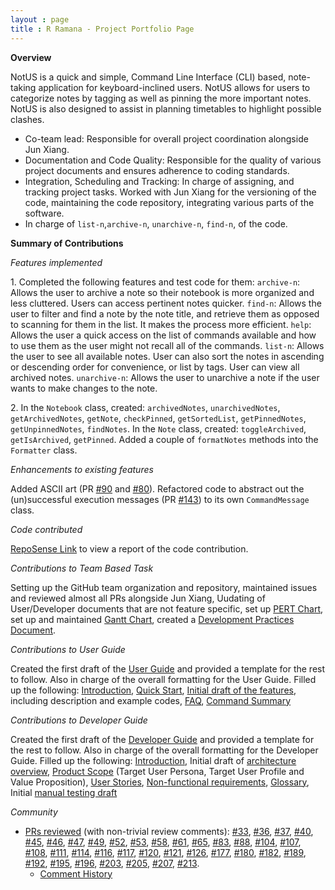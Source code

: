 ```yaml
---
layout : page
title : R Ramana - Project Portfolio Page
---
```


<!-- @@author r-ramana -->
**Overview**

NotUS is a quick and simple, Command Line Interface (CLI) based, note-taking application for keyboard-inclined users. NotUS allows for users to categorize notes by tagging as well as pinning the more important notes. NotUS is also designed to assist in planning timetables to highlight possible clashes.

- Co-team lead: Responsible for overall project coordination alongside Jun Xiang.
- Documentation and Code Quality: Responsible for the quality of various project documents and ensures adherence to coding standards.
- Integration, Scheduling and Tracking: In charge of assigning, and tracking project tasks. Worked with Jun Xiang for the versioning of the code, maintaining the code repository, integrating various parts of the software.
- In charge of `list-n`,`archive-n`, `unarchive-n`, `find-n`, of the code.

**Summary of Contributions**

*Features implemented*

1\. Completed the following features and test code for them:
`archive-n`: Allows the user to archive a note so their notebook is more organized and less cluttered. Users can access pertinent notes quicker. `find-n`: Allows the user to filter and find a note by the note title, and retrieve them as opposed to scanning for them in the list. It makes the process more efficient. `help`: Allows the user a quick access on the list of commands available and how to use them as the user might not recall all of the commands. `list-n`: Allows the user to see all available notes. User can also sort the notes in ascending or descending order for convenience, or list by tags. User can view all archived notes. `unarchive-n`: Allows the user to unarchive a note if the user wants to make changes to the note.

2\. In the `Notebook` class, created: `archivedNotes`, `unarchivedNotes`, `getArchivedNotes`, `getNote`, `checkPinned`, `getSortedList`, `getPinnedNotes`, `getUnpinnedNotes`, `findNotes`. In the `Note` class, created: `toggleArchived`, `getIsArchived`, `getPinned`. Added a couple of `formatNotes` methods into the `Formatter` class.

<div style="page-break-after: always;"></div>

*Enhancements to existing features*

Added ASCII art (PR [#90](https://github.com/AY2021S1-CS2113-T13-1/tp/pull/90) and [#80](https://github.com/AY2021S1-CS2113-T13-1/tp/pull/80)). Refactored code to abstract out the (un)successful execution messages (PR [#143](https://github.com/AY2021S1-CS2113-T13-1/tp/pull/143)) to its own `CommandMessage` class.

*Code contributed*

[RepoSense Link](https://nus-cs2113-ay2021s1.github.io/tp-dashboard/#breakdown=true&search=r-ramana&sort=groupTitle&sortWithin=title&since=2020-09-27&timeframe=commit&mergegroup=&groupSelect=groupByRepos&checkedFileTypes=docs~functional-code~test-code~other) to view a report of the code contribution.

*Contributions to Team Based Task*

Setting up the GitHub team organization and repository, maintained issues and reviewed almost all PRs alongside Jun Xiang, Uudating of User/Developer documents that are not feature specific, set up [PERT Chart](https://github.com/AY2021S1-CS2113-T13-1/tp/blob/master/docs/DevelopmentPractices.md#pert), set up and maintained [Gantt Chart](https://github.com/AY2021S1-CS2113-T13-1/tp/blob/master/docs/DevelopmentPractices.md#pert), created a [Development Practices Document](https://github.com/AY2021S1-CS2113-T13-1/tp/blob/master/docs/DevelopmentPractices.md).

*Contributions to User Guide*

Created the first draft of the [User Guide](https://github.com/AY2021S1-CS2113-T13-1/tp/blob/master/docs/UserGuide.md) and provided a template for the rest to follow. Also in charge of the overall formatting for the User Guide. Filled up the following: [Introduction](https://github.com/AY2021S1-CS2113-T13-1/tp/pull/89), [Quick Start](https://github.com/AY2021S1-CS2113-T13-1/tp/pull/89), [Initial draft of the features](https://github.com/AY2021S1-CS2113-T13-1/tp/pull/89), including description and example codes, [FAQ](https://github.com/AY2021S1-CS2113-T13-1/tp/pull/89), [Command Summary](https://github.com/AY2021S1-CS2113-T13-1/tp/pull/89)

*Contributions to Developer Guide*

Created the first draft of the [Developer Guide](https://github.com/AY2021S1-CS2113-T13-1/tp/blob/master/docs/DeveloperGuide.md) and provided a template for the rest to follow. Also in charge of the overall formatting for the Developer Guide. Filled up the following: [Introduction](https://github.com/AY2021S1-CS2113-T13-1/tp/pull/55), Initial draft of [architecture overview](https://github.com/AY2021S1-CS2113-T13-1/tp/pull/89), [Product Scope](https://github.com/AY2021S1-CS2113-T13-1/tp/pull/55) (Target User Persona, Target User Profile and Value Proposition), [User Stories](https://github.com/AY2021S1-CS2113-T13-1/tp/pull/55), [Non-functional requirements](https://github.com/AY2021S1-CS2113-T13-1/tp/pull/103), [Glossary](https://github.com/AY2021S1-CS2113-T13-1/tp/pull/103), Initial [manual testing draft](https://github.com/AY2021S1-CS2113-T13-1/tp/pull/119)

*Community*

- [PRs reviewed](https://github.com/AY2021S1-CS2113-T13-1/tp/pulls?q=is%3Apr+is%3Aclosed) (with non-trivial review comments): [#33](https://github.com/AY2021S1-CS2113-T13-1/tp/pull/33), [#36](https://github.com/AY2021S1-CS2113-T13-1/tp/pull/36), [#37](https://github.com/AY2021S1-CS2113-T13-1/tp/pull/37), [#40](https://github.com/AY2021S1-CS2113-T13-1/tp/pull/40), [#45](https://github.com/AY2021S1-CS2113-T13-1/tp/pull/45), [#46](https://github.com/AY2021S1-CS2113-T13-1/tp/pull/46), [#47](https://github.com/AY2021S1-CS2113-T13-1/tp/pull/47), [#49](https://github.com/AY2021S1-CS2113-T13-1/tp/pull/49), [#52](https://github.com/AY2021S1-CS2113-T13-1/tp/pull/52), [#53](https://github.com/AY2021S1-CS2113-T13-1/tp/pull/53), [#58](https://github.com/AY2021S1-CS2113-T13-1/tp/pull/58), [#61](https://github.com/AY2021S1-CS2113-T13-1/tp/pull/61), [#65](https://github.com/AY2021S1-CS2113-T13-1/tp/pull/65), [#83](https://github.com/AY2021S1-CS2113-T13-1/tp/pull/83), [#88](https://github.com/AY2021S1-CS2113-T13-1/tp/pull/88), [#104](https://github.com/AY2021S1-CS2113-T13-1/tp/pull/104), [#107](https://github.com/AY2021S1-CS2113-T13-1/tp/pull/107), [#108](https://github.com/AY2021S1-CS2113-T13-1/tp/pull/108), [#111](https://github.com/AY2021S1-CS2113-T13-1/tp/pull/111), [#114](https://github.com/AY2021S1-CS2113-T13-1/tp/pull/33), [#116](https://github.com/AY2021S1-CS2113-T13-1/tp/pull/33), [#117](https://github.com/AY2021S1-CS2113-T13-1/tp/pull/114), [#120](https://github.com/AY2021S1-CS2113-T13-1/tp/pull/120), [#121](https://github.com/AY2021S1-CS2113-T13-1/tp/pull/121), [#126](https://github.com/AY2021S1-CS2113-T13-1/tp/pull/33), [#177](https://github.com/AY2021S1-CS2113-T13-1/tp/pull/33), [#180](https://github.com/AY2021S1-CS2113-T13-1/tp/pull/33), [#182](https://github.com/AY2021S1-CS2113-T13-1/tp/pull/126), [#189](https://github.com/AY2021S1-CS2113-T13-1/tp/pull/189), [#192](https://github.com/AY2021S1-CS2113-T13-1/tp/pull/192), [#195](https://github.com/AY2021S1-CS2113-T13-1/tp/pull/195), [#196](https://github.com/AY2021S1-CS2113-T13-1/tp/pull/196), [#203](https://github.com/AY2021S1-CS2113-T13-1/tp/pull/203), [#205](https://github.com/AY2021S1-CS2113-T13-1/tp/pull/205), [#207](https://github.com/AY2021S1-CS2113-T13-1/tp/pull/207), [#213](https://github.com/AY2021S1-CS2113-T13-1/tp/pull/213).
    - [Comment History](https://nus-cs2113-ay2021s1.github.io/dashboards/contents/tp-comments.html)
